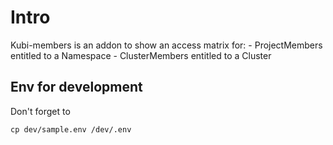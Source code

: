 # Intro

Kubi-members is an addon to show an access matrix for: - ProjectMembers entitled to a Namespace - ClusterMembers entitled to a Cluster

## Env for development

Don't forget to

```
cp dev/sample.env /dev/.env
```
